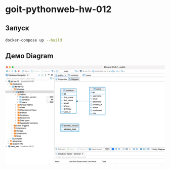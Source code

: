 # goit-pythonweb-hw-012

## Запуск
```bash
docker-compose up --build
```

## Демо Diagram
![Diagram](/img/diagram.png)